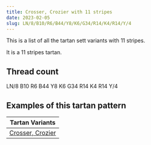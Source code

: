 ```yaml
---
title: Crosser, Crozier with 11 stripes
date: 2023-02-05
slug: LN/8/B10/R6/B44/Y8/K6/G34/R14/K4/R14/Y/4
---
```

This is a list of all the tartan sett variants with 11 stripes.

It is a 11 stripes tartan.


## Thread count
LN/8 B10 R6 B44 Y8 K6 G34 R14 K4 R14 Y/4

## Examples of this tartan pattern

| Tartan Variants |
|---------------|
| [Crosser, Crozier](/variants/ln/8/b10/r6/b44/y8/k6/g34/r14/k4/r14/y/4-b304080-g008000-k000000-lne0e0e0-rc00000-yf0c000)||
